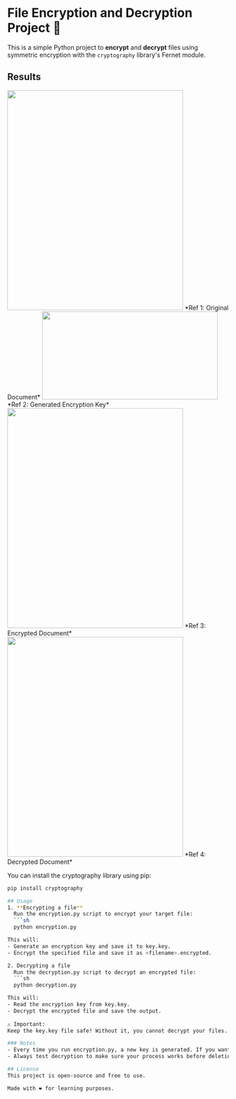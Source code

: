 # File Encryption and Decryption Project 🔐

This is a simple Python project to **encrypt** and **decrypt** files using symmetric encryption with the `cryptography` library's Fernet module.

## Results
<img src="https://github.com/user-attachments/assets/6573372c-3f16-4ea2-a473-25ff39619d7f" width="400" height="500"/>
*Ref 1: Original Document*
<img src="https://github.com/user-attachments/assets/c349cf19-edfb-457e-a197-cbc0d5b296e8" width="400" height="200"/>
*Ref 2: Generated Encryption Key*
<img src="https://github.com/user-attachments/assets/179e942c-d02d-414d-95d2-f462160b68f6" width="400" height="500"/>
*Ref 3: Encrypted Document*
<img src="https://github.com/user-attachments/assets/ed1c3618-1cc1-42d1-933d-3e8745f9d9c8" width="400" height="500"/>
*Ref 4: Decrypted Document*



You can install the cryptography library using pip:
```sh
pip install cryptography

## Usage
1. **Encrypting a file**
  Run the encryption.py script to encrypt your target file:
  ```sh
  python encryption.py

This will:
- Generate an encryption key and save it to key.key.
- Encrypt the specified file and save it as <filename>.encrypted.

2. Decrypting a file
  Run the decryption.py script to decrypt an encrypted file:
  ```sh
  python decryption.py

This will:
- Read the encryption key from key.key.
- Decrypt the encrypted file and save the output.
  
⚠️ Important:
Keep the key.key file safe! Without it, you cannot decrypt your files.

### Notes
- Every time you run encryption.py, a new key is generated. If you want to encrypt multiple files with the same key, save and reuse your key.key.
- Always test decryption to make sure your process works before deleting original files.

## License
This project is open-source and free to use.

Made with ❤️ for learning purposes.








